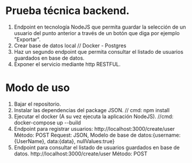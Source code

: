 # Prueba técnica backend.

1. Endpoint en tecnología NodeJS que permita guardar la selección de un usuario del punto anterior a través de un botón que diga por ejemplo "Exportar".
2. Crear base de datos local // Docker - Postgres
3. Haz un segundo endpoint que permita consultar el listado de usuarios guardados en base de datos.
4. Exponer el servicio mediante http RESTFUL.

# Modo de uso

1. Bajar el repositorio.
2. Instalar las dependencias del package JSON. // cmd: npm install
3. Ejecutar el docker (A su vez ejecuta la aplicación NodeJS). //cmd: docker-compose up --build
4. Endpoint para registrar usuarios: http://localhost:3000/create/user
   Método: POST
   Request: JSON,
   Modelo de base de datos:{username:{UserName}, data:{data}, nullValues:true}
5. Endpoint para consultar el listado de usuarios guardados en base de datos.
   http://localhost:3000/create/user
   Método: POST
